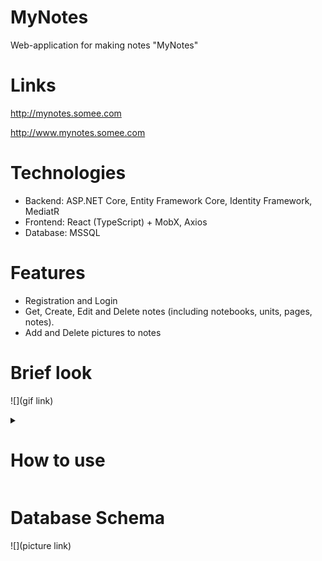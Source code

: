# MyNotes
Web-application for making notes "MyNotes"

# Links

http://mynotes.somee.com

http://www.mynotes.somee.com

# Technologies

- Backend: ASP.NET Core, Entity Framework Core, Identity Framework, MediatR
- Frontend: React (TypeScript) + MobX, Axios
- Database: MSSQL

# Features
- Registration and Login
- Get, Create, Edit and Delete notes (including notebooks, units, pages, notes).
- Add and Delete pictures to notes

# Brief look

![](gif link)

<details>
<summary>
  
# How to use

</summary>

To use web-site features, a user must be registered.
To register, a user must provide his email and name, create a nickname and a password.
To log in, a user must know his email and password.

To create a Notebook, a user needs to click “Menu” icon on top of the website. The sidebar will appear.
There is a button “Add Notebook” at the bottom of the sidebar. By clicking the button, a user will see a form for creating a Notebook. A Notebook name is required to fill. Then a user needs to click a button, “Submit” to create a notebook or “Cancel” to cancel the action.

When a Notebook is created, a user can edit and delete a Notebook by click arrow beside its name. To open the Notebook, a user needs to lick on its name. The Units of the Notebooks are loaded then. A User can manipulate with Units the same way as Notebook.

Then a user can open a created Unit. The Pages of the Unit are loaded then. A User can manipulate with Pages the same way as Units.

To add a Note, a user needs to open a Page. The Notes of the Page are loaded then. Notes are showed on the main screen, not inside the sidebar.
To add a Note, a user needs to click button '+' at the top of the screen. User will see creating form. Note name and record are required to fill.
Then to create the Note, a user needs to press “Submit” button.
A user can add pictures to his notes. Better way to adding picture is edition a Note.
To edit a Note, a user needs to click its name or its record. The editing form will appear. To add an image, a user needs to click 'Add Image' icon (names of the icons appear on hover). The uploading image form will appear. A user just needs to select an image to upload and the uploading process will start. Loading indicator on the button “Submit” will indicate that the Note is uploading to a server. Eventually, a user will see the Note with uploaded image.
To delete an Image, a user can click images icon or just delete link to the image inside the Note's record. After clicking the images icon, a list of the Note's images will appear with a “trash” icon beside each. To delete an image, a user needs to click the “trash” button.

A User can style Note's record. There is “Help” button with an '?' icon available during the editing note process. After licking on the button a user will see styling instructions.

Users can navigate to their profiles by licking on their name and choosing “My profile” options. “My profile” page shows users their statistic of creating notebooks and notes during a current year.
Users can log out by clicking their name and choosing “Logout”.
  
</details>


# Database Schema

![](picture link)

